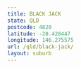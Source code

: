 ```yaml
---
title: BLACK JACK
state: QLD
postcode: 4820
latitude: -20.428447
longitude: 146.275575
url: /qld/black-jack/
layout: suburb
---
```

